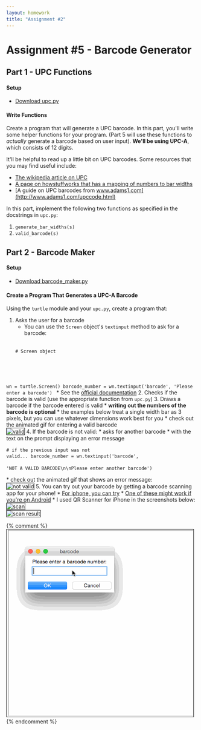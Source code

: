 ```yaml
---
layout: homework
title: "Assignment #2"
---
```


<style>
img {
    border: 1px solid #000;
}
</style>

# Assignment #5 - Barcode Generator

## Part 1 - UPC Functions

#### Setup

* [Download upc.py](../assignments/hw05/upc.py)

#### Write Functions

Create a program that will generate a UPC barcode. In this part, you'll
write some helper functions for your program. (Part 5 will use these
functions to _actually_ generate a barcode based on user input). __We'll
be using UPC-A__, which consists of 12 digits.

It'll be helpful to read up a little bit on UPC barcodes. Some resources 
that you may find useful include:

* [The wikipedia article on UPC](https://en.wikipedia.org/wiki/Universal_Product_Code#Encoding)
* [A page on howstuffworks that has a mapping of numbers to bar widths](http://electronics.howstuffworks.com/gadgets/high-tech-gadgets/upc3.htm)
* [A guide on UPC barcodes from www.adams1.com](http://www.adams1.com/upccode.html)

In this part, implement the following two functions as specified in the 
docstrings in <code>upc.py</code>:

1. <code>generate_bar_widths(s)</code>
2. <code>valid_barcode(s)</code>

## Part 2 - Barcode Maker

#### Setup

* [Download barcode_maker.py](../assignments/hw05/barcode_maker.py)

#### Create a Program That Generates a UPC-A Barcode

Using the <code>turtle</code> module and your <code>upc.py</code>, 
create a program that:

1. Asks the user for a barcode
    * You can use the <code>Screen</code> object's <code>textinput</code> method to ask for a barcode:
    <br>
    <pre><code data-trim contenteditable># Screen object
wn = turtle.Screen()
barcode_number = wn.textinput('barcode', 'Please enter a barcode')
</code></pre>
    * See the [official documentation](https://docs.python.org/3.5/library/turtle.html#turtle.textinput)
2. Checks if the barcode is valid (use the appropriate function from <code>upc.py</code>)
3. Draws a barcode if the barcode entered is valid
    * __writing out the numbers of the barcode is optional__
    * the examples below treat a single width bar as 3 pixels, but you can use whatever dimensions work best for you
    * check out the animated gif for entering a valid barcode
    <br>
    ![valid](/csci-ga.1120-fall2017-001/resources/img/hw02_valid.gif)
4. If the barcode is not valid:
    * asks for another barcode
    * with the text on the prompt displaying an error message
    <br>
    <pre><code data-trim contenteditable># if the previous input was not valid...
barcode_number = wn.textinput('barcode', \
    'NOT A VALID BARCODE\n\nPlease enter another barcode')
</code></pre>
    * check out the animated gif that shows an error message:
    <br>
    ![not valid](/csci-ga.1120-fall2017-001/resources/img/hw02_not_valid.gif)
5. You can try out your barcode by getting a barcode scanning app for your phone!
    * [For iphone, you can try](http://www.igeeksblog.com/best-barcode-qr-code-scanning-apps-for-the-iphone/)
    * [One of these might work if you're on Android](http://www.androidheadlines.com/2015/02/featured-top-10-barcode-qr-scanner-apps-android.html)
    * I used QR Scanner for iPhone in the screenshots below:
    <br>
    ![scan](/csci-ga.1120-fall2017-001/resources/img/hw02_scan_small.png)
    <br>
    ![scan result](/csci-ga.1120-fall2017-001/resources/img/hw02_scan_result_small.png)




{% comment %} 
![valid](../resources/img/hw02_valid.gif)
{% endcomment %} 


